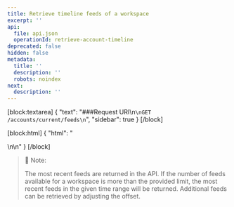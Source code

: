 ```yaml
---
title: Retrieve timeline feeds of a workspace
excerpt: ''
api:
  file: api.json
  operationId: retrieve-account-timeline
deprecated: false
hidden: false
metadata:
  title: ''
  description: ''
  robots: noindex
next:
  description: ''
---
```

[block:textarea]
{
  "text": "###Request URI\n```\nGET /accounts/current/feeds\n```",
  "sidebar": true
}
[/block]


[block:html]
{
  "html": "<div></div>\n\n<style></style>"
}
[/block]

> 📘 Note:
> 
> The most recent feeds are returned in the API. If the number of feeds available for a workspace is more than the provided limit, the most recent feeds in the given time range will be returned. Additional feeds can be retrieved by adjusting the offset.